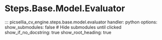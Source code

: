 # Steps.Base.Model.Evaluator

::: picsellia_cv_engine.steps.base.model.evaluator
    handler: python
    options:
        show_submodules: false  # Hide submodules until clicked
        show_if_no_docstring: true
        show_root_heading: true
